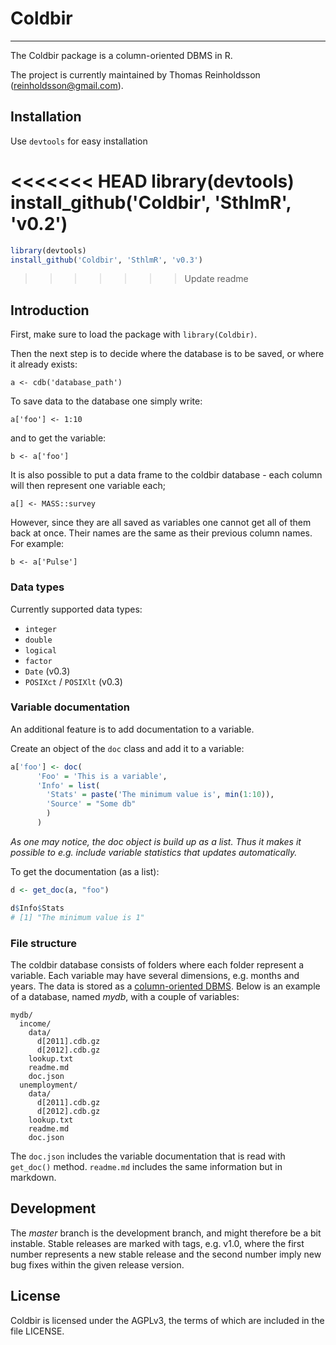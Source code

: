 # Coldbir
-----------------------

The Coldbir package is a column-oriented DBMS in R.

The project is currently maintained by Thomas Reinholdsson (<reinholdsson@gmail.com>).

## Installation

Use `devtools` for easy installation

<<<<<<< HEAD
    library(devtools)
    install_github('Coldbir', 'SthlmR', 'v0.2')
=======
```r
library(devtools)
install_github('Coldbir', 'SthlmR', 'v0.3')
```

>>>>>>> Update readme

## Introduction

First, make sure to load the package with `library(Coldbir)`.

Then the next step is to decide where the database is to be saved, or where it already exists:

    a <- cdb('database_path')

To save data to the database one simply write:

    a['foo'] <- 1:10

and to get the variable:

    b <- a['foo']

It is also possible to put a data frame to the coldbir database - each column will then represent one variable each;

    a[] <- MASS::survey

However, since they are all saved as variables one cannot get all of them back at once. Their names are the same as their previous column names. For example:

    b <- a['Pulse']

### Data types

Currently supported data types:

- `integer`
- `double`
- `logical`
- `factor`
- `Date` (v0.3)
- `POSIXct` / `POSIXlt` (v0.3)

### Variable documentation

An additional feature is to add documentation to a variable. 

Create an object of the `doc` class and add it to a variable:

```r
a['foo'] <- doc(
      'Foo' = 'This is a variable', 
      'Info' = list(
        'Stats' = paste('The minimum value is', min(1:10)),
        'Source' = "Some db"
        )
      )
```

*As one may notice, the doc object is build up as a list. Thus it makes it possible to e.g. include variable statistics that updates automatically.* 

To get the documentation (as a list):

```r
d <- get_doc(a, "foo")

d$Info$Stats
# [1] "The minimum value is 1"
```

### File structure

The coldbir database consists of folders where each folder represent a variable. 
Each variable may have several dimensions, e.g. months and years. 
The data is stored as a [column-oriented DBMS](http://en.wikipedia.org/wiki/Column-oriented_DBMS). 
Below is an example of a database, named *mydb*, with a couple of variables:

    mydb/
      income/
        data/
          d[2011].cdb.gz
          d[2012].cdb.gz
        lookup.txt
        readme.md
        doc.json
      unemployment/
        data/
          d[2011].cdb.gz
          d[2012].cdb.gz
        lookup.txt
        readme.md
        doc.json

The `doc.json` includes the variable documentation that is read with `get_doc()` method. `readme.md` includes the same information but in markdown.

## Development

The *master* branch is the development branch, and might therefore be a bit instable. Stable releases are marked with tags, e.g. v1.0, where the first number represents a new stable release and the second number imply new bug fixes within the given release version.


## License

Coldbir is licensed under the AGPLv3, the terms of which are included in the file LICENSE.
